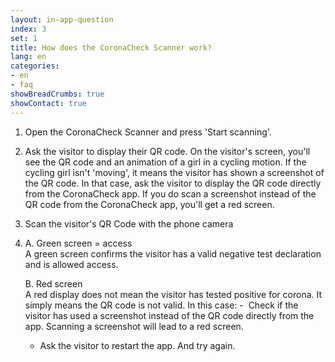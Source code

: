```yaml
---
layout: in-app-question
index: 3
set: 1
title: How does the CoronaCheck Scanner work?
lang: en
categories:
- en
- faq
showBreadCrumbs: true
showContact: true
---
```

1. Open the CoronaCheck Scanner and press 'Start scanning'.
2. Ask the visitor to display their QR code.
On the visitor's screen, you'll see the QR code and an animation of a girl in a cycling motion. If the cycling girl isn't 'moving', it means the visitor has shown a screenshot of the QR code. In that case, ask the visitor to display the QR code directly from the CoronaCheck app. If you do scan a screenshot instead of the QR code from the CoronaCheck app, you'll get a red screen.
3. Scan the visitor's QR Code with the phone camera
4. 
    A. Green screen = access<br />
    A green screen confirms the visitor has a valid negative test declaration and is allowed access.  

    B. Red screen<br />
    A red display does not mean the visitor has tested positive for corona. It simply means the QR code is not valid. In this case:
    -  Check if the visitor has used a screenshot instead of the QR code directly from the app. Scanning a screenshot will lead to a red screen.
    - Ask the visitor to restart the app. And try again.
